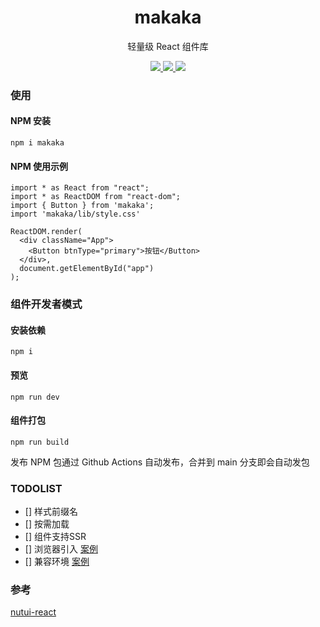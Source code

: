 <h1 align="center">makaka</h1>

<p align="center">
  轻量级 React 组件库
</p>

<p align="center">
  <a href="https://www.npmjs.com/package/makaka">
    <img src="https://img.shields.io/npm/v/makaka" />
  </a>
  <a href="https://www.npmjs.com/package/makaka">
    <img src="https://img.shields.io/npm/dt/makaka.svg">
  </a>
  <a href="https://github.com/make3waves/makaka/actions/workflows/release.yml">
    <img src="https://github.com/make3waves/makaka/actions/workflows/release.yml/badge.svg" />
  </a>
</p>

### 使用

#### NPM 安装

```
npm i makaka
```

#### NPM 使用示例

```
import * as React from "react";
import * as ReactDOM from "react-dom";
import { Button } from 'makaka';
import 'makaka/lib/style.css'

ReactDOM.render(
  <div className="App">
    <Button btnType="primary">按钮</Button>
  </div>,
  document.getElementById("app")
);
```

### 组件开发者模式

#### 安装依赖

```
npm i
```

#### 预览

```
npm run dev
```

#### 组件打包

```
npm run build
```

发布 NPM 包通过 Github Actions 自动发布，合并到 main 分支即会自动发包

### TODOLIST

- [] 样式前缀名
- [] 按需加载
- [] 组件支持SSR
- [] 浏览器引入 [案例](https://ant.design/docs/react/introduce-cn#%E6%B5%8F%E8%A7%88%E5%99%A8%E5%BC%95%E5%85%A5)
- [] 兼容环境 [案例](https://ant.design/docs/react/introduce-cn#%E5%85%BC%E5%AE%B9%E7%8E%AF%E5%A2%83)

### 参考

[nutui-react](https://nutui.jd.com/react/#/zh-CN/guide/start-react)
